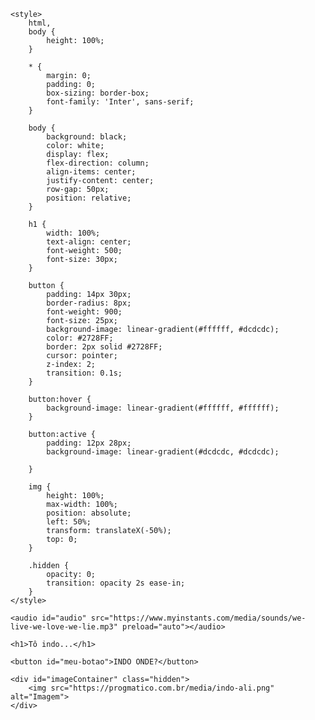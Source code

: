 
<html>

<head>
    <meta charset="UTF-8">
    <meta name="viewport" content="width=device-width, initial-scale=1.0">
    <title>Tô indo</title>
    <link href="https://fonts.googleapis.com/css2?family=Inter:wght@500;600&display=swap" rel="stylesheet">

    <style>
        html,
        body {
            height: 100%;
        }

        * {
            margin: 0;
            padding: 0;
            box-sizing: border-box;
            font-family: 'Inter', sans-serif;
        }

        body {
            background: black;
            color: white;
            display: flex;
            flex-direction: column;
            align-items: center;
            justify-content: center;
            row-gap: 50px;
            position: relative;
        }

        h1 {
            width: 100%;
            text-align: center;
            font-weight: 500;
            font-size: 30px;
        }

        button {
            padding: 14px 30px;
            border-radius: 8px;
            font-weight: 900;
            font-size: 25px;
            background-image: linear-gradient(#ffffff, #dcdcdc);
            color: #2728FF;
            border: 2px solid #2728FF;
            cursor: pointer;
            z-index: 2;
            transition: 0.1s;
        }

        button:hover {
            background-image: linear-gradient(#ffffff, #ffffff);
        }

        button:active {
            padding: 12px 28px;
            background-image: linear-gradient(#dcdcdc, #dcdcdc);

        }

        img {
            height: 100%;
            max-width: 100%;
            position: absolute;
            left: 50%;
            transform: translateX(-50%);
            top: 0;
        }

        .hidden {
            opacity: 0;
            transition: opacity 2s ease-in;
        }
    </style>
</head>

<body>

    <audio id="audio" src="https://www.myinstants.com/media/sounds/we-live-we-love-we-lie.mp3" preload="auto"></audio>

    <h1>Tô indo...</h1>

    <button id="meu-botao">INDO ONDE?</button>

    <div id="imageContainer" class="hidden">
        <img src="https://progmatico.com.br/media/indo-ali.png" alt="Imagem">
    </div>

</body>
<script>

    var button = document.getElementById('meu-botao');
    var imageContainer = document.getElementById("imageContainer");


    button.addEventListener("click", () => {
        audio.play();
        button.style.zIndex = 0;
        setTimeout(() => {
            imageContainer.style.opacity = 1;
        }, 100);
    });

</script>
</html>



